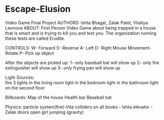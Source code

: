 # Escape-Elusion
Video Game Final Project
AUTHORS: Ishta Bhagat, Zalak Patel, Vitaliya Leonova
ABOUT: First Person Video Game about being trapped in a house that is smart and is trying to kill you and test you. The organization running these tests are called Erudite. 

CONTROLS:
W- Forward
S- Reverse
A- Left
D- Right
Mouse Movement- Rotate
P- Pick up object

After the objects are picked up: 
1- only baseball bat will show up
2- only fire extinguisher will show up
3- only frying pan will show up 


Light Sources:     
    fire
    3 lights in the living room
    light in the bedroom
    light in the bathroom
    light on the second floor

Billboards:
	Map of the house
	Health bar
	Baseball bat

Physics:
    particle system(fire)-Vita
    colliders on all books - Ishta
    elevator - Zalak
    doors open
    girl jumping (gravity)
